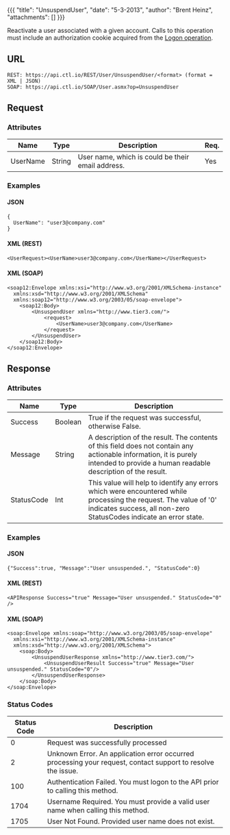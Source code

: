 {{{
  "title": "UnsuspendUser",
  "date": "5-3-2013",
  "author": "Brent Heinz",
  "attachments": []
}}}

Reactivate a user associated with a given account. Calls to this operation must include an authorization cookie acquired from the [Logon operation](../Authentication/logon.md).

## URL

    REST: https://api.ctl.io/REST/User/UnsuspendUser/<format> (format = XML | JSON)
    SOAP: https://api.ctl.io/SOAP/User.asmx?op=UnsuspendUser

## Request

### Attributes

| Name | Type | Description | Req. |
| --- | --- | --- | --- |
| UserName | String | User name, which is could be their email address. | Yes |

### Examples

#### JSON

    {
      UserName": "user3@company.com"
    }

#### XML (REST)

    <UserRequest><UserName>user3@company.com</UserName></UserRequest>

#### XML (SOAP)

    <soap12:Envelope xmlns:xsi="http://www.w3.org/2001/XMLSchema-instance"
      xmlns:xsd="http://www.w3.org/2001/XMLSchema"
      xmlns:soap12="http://www.w3.org/2003/05/soap-envelope">
        <soap12:Body>
            <UnsuspendUser xmlns="http://www.tier3.com/">
                <request>
                    <UserName>user3@company.com</UserName>
                </request>
            </UnsuspendUser>
        </soap12:Body>
    </soap12:Envelope>

## Response

### Attributes

| Name | Type | Description |
| --- | --- | --- |
| Success | Boolean | True if the request was successful, otherwise False. |
| Message | String | A description of the result. The contents of this field does not contain any actionable information, it is purely intended to provide a human readable description of the result. |
| StatusCode | Int | This value will help to identify any errors which were encountered while processing the request. The value of '0' indicates success, all non-zero StatusCodes indicate an error state. |

### Examples

#### JSON

    {"Success":true, "Message":"User unsuspended.", "StatusCode":0}

#### XML (REST)

    <APIResponse Success="true" Message="User unsuspended." StatusCode="0" />

#### XML (SOAP)

    <soap:Envelope xmlns:soap="http://www.w3.org/2003/05/soap-envelope"
      xmlns:xsi="http://www.w3.org/2001/XMLSchema-instance"
      xmlns:xsd="http://www.w3.org/2001/XMLSchema">
        <soap:Body>
            <UnsuspendUserResponse xmlns="http://www.tier3.com/">
                <UnsuspendUserResult Success="true" Message="User unsuspended." StatusCode="0"/>
            </UnsuspendUserResponse>
        </soap:Body>
    </soap:Envelope>

### Status Codes

| Status Code | Description |
| --- | --- |
| 0 | Request was successfully processed |
| 2 | Unknown Error.  An application error occurred processing your request, contact support to resolve the issue. |
| 100 | Authentication Failed.  You must logon to the API prior to calling this method. |
| 1704 | Username Required.  You must provide a valid user name when calling this method. |
| 1705 | User Not Found.  Provided user name does not exist. |
